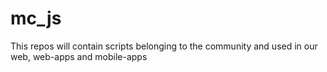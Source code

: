mc_js
=====

This repos will contain scripts belonging to the community and used in our web, web-apps and mobile-apps
